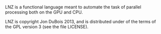 LNZ is a functional language meant to automate the task of parallel processing
both on the GPU and CPU. 

LNZ is copyright Jon DuBois 2013, and is distributed under of the terms of the
GPL version 3 (see the file LICENSE).




